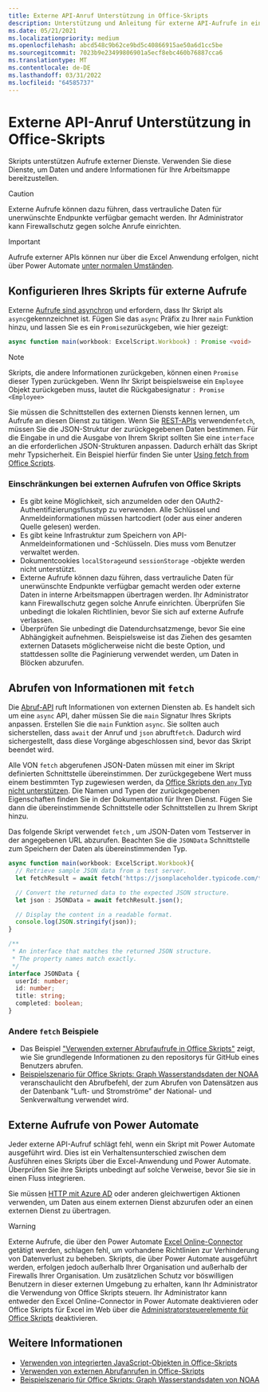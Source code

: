```yaml
---
title: Externe API-Anruf Unterstützung in Office-Skripts
description: Unterstützung und Anleitung für externe API-Aufrufe in einem Office-Skript.
ms.date: 05/21/2021
ms.localizationpriority: medium
ms.openlocfilehash: abcd548c9b62ce9bd5c40866915ae50a6d1cc5be
ms.sourcegitcommit: 7023b9e23499806901a5ecf8ebc460b76887cca6
ms.translationtype: MT
ms.contentlocale: de-DE
ms.lasthandoff: 03/31/2022
ms.locfileid: "64585737"
---
```

# <a name="external-api-call-support-in-office-scripts"></a>Externe API-Anruf Unterstützung in Office-Skripts

Skripts unterstützen Aufrufe externer Dienste. Verwenden Sie diese Dienste, um Daten und andere Informationen für Ihre Arbeitsmappe bereitzustellen.

> [!CAUTION]
> Externe Aufrufe können dazu führen, dass vertrauliche Daten für unerwünschte Endpunkte verfügbar gemacht werden. Ihr Administrator kann Firewallschutz gegen solche Anrufe einrichten.

> [!IMPORTANT]
> Aufrufe externer APIs können nur über die Excel Anwendung erfolgen, nicht über Power Automate [unter normalen Umständen](#external-calls-from-power-automate).

## <a name="configure-your-script-for-external-calls"></a>Konfigurieren Ihres Skripts für externe Aufrufe

Externe [Aufrufe sind asynchron](https://developer.mozilla.org/docs/Learn/JavaScript/Asynchronous/Async_await) und erfordern, dass Ihr Skript als `async`gekennzeichnet ist. Fügen Sie das `async` Präfix zu Ihrer `main` Funktion hinzu, und lassen Sie es ein `Promise`zurückgeben, wie hier gezeigt:

```typescript
async function main(workbook: ExcelScript.Workbook) : Promise <void>
```

> [!NOTE]
> Skripts, die andere Informationen zurückgeben, können einen `Promise` dieser Typen zurückgeben. Wenn Ihr Skript beispielsweise ein `Employee` Objekt zurückgeben muss, lautet die Rückgabesignatur `: Promise <Employee>`

Sie müssen die Schnittstellen des externen Diensts kennen lernen, um Aufrufe an diesen Dienst zu tätigen. Wenn Sie [REST-APIs](https://wikipedia.org/wiki/Representational_state_transfer) verwenden`fetch`, müssen Sie die JSON-Struktur der zurückgegebenen Daten bestimmen. Für die Eingabe in und die Ausgabe von Ihrem Skript sollten Sie eine `interface` an die erforderlichen JSON-Strukturen anpassen. Dadurch erhält das Skript mehr Typsicherheit. Ein Beispiel hierfür finden Sie unter [Using fetch from Office Scripts](../resources/samples/external-fetch-calls.md).

### <a name="limitations-with-external-calls-from-office-scripts"></a>Einschränkungen bei externen Aufrufen von Office Skripts

* Es gibt keine Möglichkeit, sich anzumelden oder den OAuth2-Authentifizierungsflusstyp zu verwenden. Alle Schlüssel und Anmeldeinformationen müssen hartcodiert (oder aus einer anderen Quelle gelesen) werden.
* Es gibt keine Infrastruktur zum Speichern von API-Anmeldeinformationen und -Schlüsseln. Dies muss vom Benutzer verwaltet werden.
* Dokumentcookies `localStorage`und `sessionStorage` -objekte werden nicht unterstützt.
* Externe Aufrufe können dazu führen, dass vertrauliche Daten für unerwünschte Endpunkte verfügbar gemacht werden oder externe Daten in interne Arbeitsmappen übertragen werden. Ihr Administrator kann Firewallschutz gegen solche Anrufe einrichten. Überprüfen Sie unbedingt die lokalen Richtlinien, bevor Sie sich auf externe Aufrufe verlassen.
* Überprüfen Sie unbedingt die Datendurchsatzmenge, bevor Sie eine Abhängigkeit aufnehmen. Beispielsweise ist das Ziehen des gesamten externen Datasets möglicherweise nicht die beste Option, und stattdessen sollte die Paginierung verwendet werden, um Daten in Blöcken abzurufen.

## <a name="retrieve-information-with-fetch"></a>Abrufen von Informationen mit `fetch`

Die [Abruf-API](https://developer.mozilla.org/docs/Web/API/Fetch_API) ruft Informationen von externen Diensten ab. Es handelt sich um eine `async` API, daher müssen Sie die `main` Signatur Ihres Skripts anpassen. Erstellen Sie die `main` Funktion `async`. Sie sollten auch sicherstellen, dass `await` der Anruf und `json` abruft`fetch`. Dadurch wird sichergestellt, dass diese Vorgänge abgeschlossen sind, bevor das Skript beendet wird.

Alle VON `fetch` abgerufenen JSON-Daten müssen mit einer im Skript definierten Schnittstelle übereinstimmen. Der zurückgegebene Wert muss einem bestimmten Typ zugewiesen werden, da [Office Skripts den `any` Typ nicht unterstützen](typescript-restrictions.md#no-any-type-in-office-scripts). Die Namen und Typen der zurückgegebenen Eigenschaften finden Sie in der Dokumentation für Ihren Dienst. Fügen Sie dann die übereinstimmende Schnittstelle oder Schnittstellen zu Ihrem Skript hinzu.

Das folgende Skript verwendet `fetch` , um JSON-Daten vom Testserver in der angegebenen URL abzurufen. Beachten Sie die `JSONData` Schnittstelle zum Speichern der Daten als übereinstimmenden Typ.

```TypeScript
async function main(workbook: ExcelScript.Workbook){
  // Retrieve sample JSON data from a test server.
  let fetchResult = await fetch('https://jsonplaceholder.typicode.com/todos/1');

  // Convert the returned data to the expected JSON structure.
  let json : JSONData = await fetchResult.json();

  // Display the content in a readable format.
  console.log(JSON.stringify(json));
}

/**
 * An interface that matches the returned JSON structure.
 * The property names match exactly.
 */
interface JSONData {
  userId: number;
  id: number;
  title: string;
  completed: boolean;
}
```

### <a name="other-fetch-samples"></a>Andere `fetch` Beispiele

* Das Beispiel ["Verwenden externer Abrufaufrufe in Office Skripts"](../resources/samples/external-fetch-calls.md) zeigt, wie Sie grundlegende Informationen zu den repositorys für GitHub eines Benutzers abrufen.
* [Beispielszenario für Office Skripts: Graph Wasserstandsdaten der NOAA](../resources/scenarios/noaa-data-fetch.md) veranschaulicht den Abrufbefehl, der zum Abrufen von Datensätzen aus der Datenbank "Luft- und Stromströme" der National- und Senkverwaltung verwendet wird.

## <a name="external-calls-from-power-automate"></a>Externe Aufrufe von Power Automate

Jeder externe API-Aufruf schlägt fehl, wenn ein Skript mit Power Automate ausgeführt wird. Dies ist ein Verhaltensunterschied zwischen dem Ausführen eines Skripts über die Excel-Anwendung und Power Automate. Überprüfen Sie ihre Skripts unbedingt auf solche Verweise, bevor Sie sie in einen Fluss integrieren.

Sie müssen [HTTP mit Azure AD](/connectors/webcontents/) oder anderen gleichwertigen Aktionen verwenden, um Daten aus einem externen Dienst abzurufen oder an einen externen Dienst zu übertragen.

> [!WARNING]
> Externe Aufrufe, die über den Power Automate [Excel Online-Connector](/connectors/excelonlinebusiness) getätigt werden, schlagen fehl, um vorhandene Richtlinien zur Verhinderung von Datenverlust zu beheben. Skripts, die über Power Automate ausgeführt werden, erfolgen jedoch außerhalb Ihrer Organisation und außerhalb der Firewalls Ihrer Organisation. Um zusätzlichen Schutz vor böswilligen Benutzern in dieser externen Umgebung zu erhalten, kann Ihr Administrator die Verwendung von Office Skripts steuern. Ihr Administrator kann entweder den Excel Online-Connector in Power Automate deaktivieren oder Office Skripts für Excel im Web über die [Administratorsteuerelemente für Office Skripts](/microsoft-365/admin/manage/manage-office-scripts-settings) deaktivieren.

## <a name="see-also"></a>Weitere Informationen

* [Verwenden von integrierten JavaScript-Objekten in Office-Skripts](javascript-objects.md)
* [Verwenden von externen Abrufanrufen in Office-Skripts](../resources/samples/external-fetch-calls.md)
* [Beispielszenario für Office Skripts: Graph Wasserstandsdaten von NOAA](../resources/scenarios/noaa-data-fetch.md)
